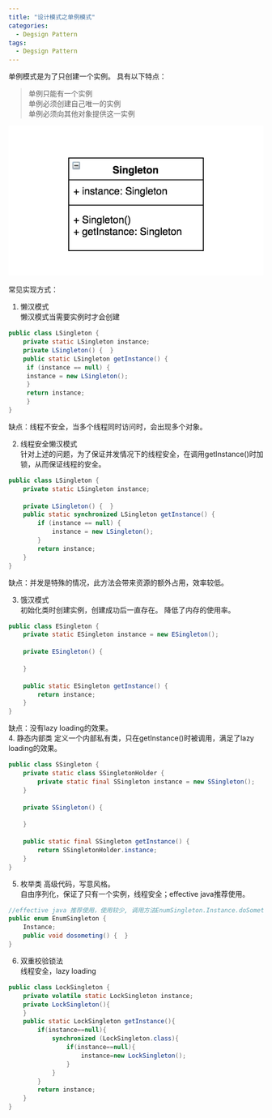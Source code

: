 ```yaml
---
title: "设计模式之单例模式"
categories:
  - Degsign Pattern
tags:
  - Degsign Pattern
---
```


单例模式是为了只创建一个实例。
具有以下特点：
> 单例只能有一个实例  
> 单例必须创建自己唯一的实例  
> 单例必须向其他对象提供这一实例  

![singleton](/assets/images/tech/designpattern/singleton.png)

常见实现方式：  

1. 懒汉模式  
懒汉模式当需要实例时才会创建
```java  
public class LSingleton {
	private static LSingleton instance;
	private LSingleton() {	}
	public static LSingleton getInstance() {
	 if (instance == null) {
	 instance = new LSingleton();
	 }
	 return instance;
	 }
}
```
缺点：线程不安全，当多个线程同时访问时，会出现多个对象。

2. 线程安全懒汉模式  
针对上述的问题，为了保证并发情况下的线程安全，在调用getInstance()时加锁，从而保证线程的安全。  
```java
public class LSingleton {
	private static LSingleton instance;

	private LSingleton() {	}
	public static synchronized LSingleton getInstance() {
		if (instance == null) {
			instance = new LSingleton();
		}
		return instance;
	}
}
```
缺点：并发是特殊的情况，此方法会带来资源的额外占用，效率较低。

3. 饿汉模式  
初始化类时创建实例，创建成功后一直存在。 降低了内存的使用率。
```java
public class ESingleton {
	private static ESingleton instance = new ESingleton();

	private ESingleton() {

	}

	public static ESingleton getInstance() {
		return instance;
	}
}
```
缺点：没有lazy loading的效果。  
4. 静态内部类
定义一个内部私有类，只在getInstance()时被调用，满足了lazy loading的效果。
```java
public class SSingleton {
	private static class SSingletonHolder {
		private static final SSingleton instance = new SSingleton();
	}

	private SSingleton() {

	}

	public static final SSingleton getInstance() {
		return SSingletonHolder.instance;
	}
}
```
5. 枚举类
高级代码，写意风格。   
自由序列化，保证了只有一个实例，线程安全；effective java推荐使用。
```java
//effective java 推荐使用，使用较少, 调用方法EnumSingleton.Instance.doSomething()
public enum EnumSingleton {
	Instance;
	public void dosometing() {	}
}
```
6. 双重校验锁法  
线程安全，lazy loading
```java
public class LockSingleton {
    private volatile static LockSingleton instance;
    private LockSingleton(){
    }
    public static LockSingleton getInstance(){
        if(instance==null){
            synchronized (LockSingleton.class){
                if(instance==null){
                    instance=new LockSingleton();
                }
            }
        }
        return instance;
    }
}
```

